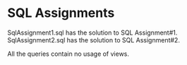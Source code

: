 # SQL Assignments
SqlAssignment1.sql has the solution to SQL Assignment#1.
SqlAssignment2.sql has the solution to SQL Assignment#2.

All the queries contain no usage of views.

